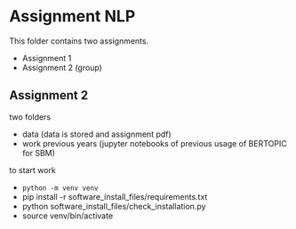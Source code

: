 # Assignment NLP

This folder contains two assignments. 
- Assignment 1
- Assignment 2 (group)

## Assignment 2
two folders
- data (data is stored and assignment pdf)
- work previous years (jupyter notebooks of previous usage of BERTOPIC for SBM)

to start work
- `python -m venv venv`
- pip install -r software_install_files/requirements.txt
- python software_install_files/check_installation.py
- source venv/bin/activate
